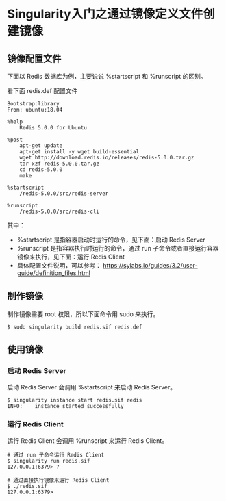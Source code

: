 # Singularity入门之通过镜像定义文件创建镜像

## 镜像配置文件

下面以 Redis 数据库为例，主要说说 %startscript 和 %runscript 的区别。

看下面 redis.def 配置文件

``` shell
Bootstrap:library
From: ubuntu:18.04

%help
	Redis 5.0.0 for Ubuntu

%post
	apt-get update
	apt-get install -y wget build-essential
	wget http://download.redis.io/releases/redis-5.0.0.tar.gz
	tar xzf redis-5.0.0.tar.gz
	cd redis-5.0.0
	make

%startscript
	/redis-5.0.0/src/redis-server

%runscript
	/redis-5.0.0/src/redis-cli
```

其中：
- %startscript 是指容器启动时运行的命令，见下面：启动 Redis Server
- %runscript 是指容器执行时运行的命令，通过 run 子命令或者直接运行容器镜像来执行，见下面：运行 Redis Client
- 具体配置文件说明，可以参考： https://sylabs.io/guides/3.2/user-guide/definition_files.html

## 制作镜像

制作镜像需要 root 权限，所以下面命令用 sudo 来执行。

``` shell
$ sudo singularity build redis.sif redis.def
```

## 使用镜像

### 启动 Redis Server

启动 Redis Server 会调用 %startscript 来启动 Redis Server。

``` shell
$ singularity instance start redis.sif redis
INFO:    instance started successfully
```

### 运行 Redis Client

运行 Redis Client 会调用 %runscript 来运行 Redis Client。

``` shell
# 通过 run 子命令运行 Redis Client
$ singularity run redis.sif
127.0.0.1:6379> ?

# 通过直接执行镜像来运行 Redis Client
$ ./redis.sif
127.0.0.1:6379> 
```
